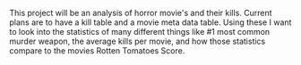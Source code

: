 This project will be an analysis of horror movie's and their kills.
Current plans are to have a kill table and a movie meta data table.
Using these I want to look into the statistics of many different things like #1 most common murder weapon, the average kills per movie, and how those statistics compare to the movies Rotten Tomatoes Score.